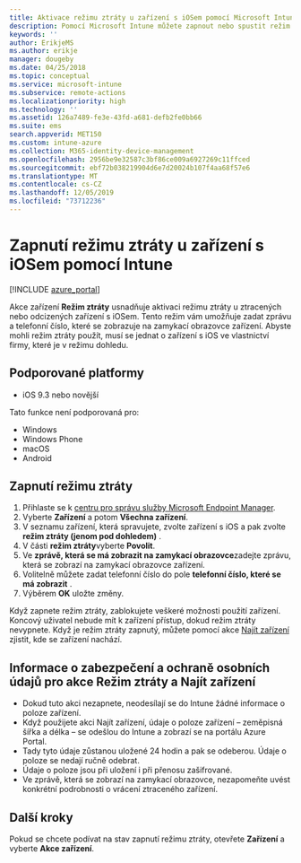 ```yaml
---
title: Aktivace režimu ztráty u zařízení s iOSem pomocí Microsoft Intune – Azure | Microsoft Docs
description: Pomocí Microsoft Intune můžete zapnout nebo spustit režim ztráty a přizpůsobit zprávu, která se zobrazí na zamykací obrazovce ztraceného nebo odcizeného zařízení s iOSem. Při použití akce Režim ztráty získáte také podrobnosti o zabezpečení a ochraně osobních údajů.
keywords: ''
author: ErikjeMS
ms.author: erikje
manager: dougeby
ms.date: 04/25/2018
ms.topic: conceptual
ms.service: microsoft-intune
ms.subservice: remote-actions
ms.localizationpriority: high
ms.technology: ''
ms.assetid: 126a7489-fe3e-43fd-a681-defb2fe0bb66
ms.suite: ems
search.appverid: MET150
ms.custom: intune-azure
ms.collection: M365-identity-device-management
ms.openlocfilehash: 2956be9e32587c3bf86ce009a6927269c11ffced
ms.sourcegitcommit: ebf72b038219904d6e7d20024b107f4aa68f57e6
ms.translationtype: MT
ms.contentlocale: cs-CZ
ms.lasthandoff: 12/05/2019
ms.locfileid: "73712236"
---
```

# <a name="enable-lost-mode-on-ios-devices-with-intune"></a>Zapnutí režimu ztráty u zařízení s iOSem pomocí Intune

[!INCLUDE [azure_portal](../includes/azure_portal.md)]

Akce zařízení **Režim ztráty** usnadňuje aktivaci režimu ztráty u ztracených nebo odcizených zařízení s iOSem. Tento režim vám umožňuje zadat zprávu a telefonní číslo, které se zobrazuje na zamykací obrazovce zařízení. Abyste mohli režim ztráty použít, musí se jednat o zařízení s iOS ve vlastnictví firmy, které je v režimu dohledu.

## <a name="supported-platforms"></a>Podporované platformy

- iOS 9.3 nebo novější

Tato funkce není podporovaná pro: 
- Windows
- Windows Phone
- macOS
- Android

## <a name="enable-lost-mode"></a>Zapnutí režimu ztráty

1. Přihlaste se k [centru pro správu služby Microsoft Endpoint Manager](https://go.microsoft.com/fwlink/?linkid=2109431).
3. Vyberte **Zařízení** a potom **Všechna zařízení**.
4. V seznamu zařízení, která spravujete, zvolte zařízení s iOS a pak zvolte **režim ztráty (jenom pod dohledem)** .
5. V části **režim ztráty**vyberte **Povolit**.
6. Ve **zprávě, která se má zobrazit na zamykací obrazovce**zadejte zprávu, která se zobrazí na zamykací obrazovce zařízení.
7. Volitelně můžete zadat telefonní číslo do pole **telefonní číslo, které se má zobrazit** .
6. Výběrem **OK** uložte změny.

Když zapnete režim ztráty, zablokujete veškeré možnosti použití zařízení. Koncový uživatel nebude mít k zařízení přístup, dokud režim ztráty nevypnete. Když je režim ztráty zapnutý, můžete pomocí akce [Najít zařízení](device-locate.md) zjistit, kde se zařízení nachází.

## <a name="security-and-privacy-information-for-the-lost-mode-and-locate-device-actions"></a>Informace o zabezpečení a ochraně osobních údajů pro akce Režim ztráty a Najít zařízení
- Dokud tuto akci nezapnete, neodesílají se do Intune žádné informace o poloze zařízení.
- Když použijete akci Najít zařízení, údaje o poloze zařízení – zeměpisná šířka a délka – se odešlou do Intune a zobrazí se na portálu Azure Portal.
- Tady tyto údaje zůstanou uložené 24 hodin a pak se odeberou. Údaje o poloze se nedají ručně odebrat.
- Údaje o poloze jsou při uložení i při přenosu zašifrované.
- Ve zprávě, která se zobrazí na zamykací obrazovce, nezapomeňte uvést konkrétní podrobnosti o vrácení ztraceného zařízení.

## <a name="next-steps"></a>Další kroky

Pokud se chcete podívat na stav zapnutí režimu ztráty, otevřete **Zařízení** a vyberte **Akce zařízení**.
